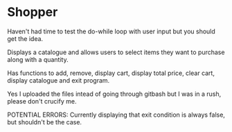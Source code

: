 # Shopper

Haven't had time to test the do-while loop with user input but you should get the idea.

Displays a catalogue and allows users to select items they want to purchase along with a quantity.

Has functions to add, remove, display cart, display total price, clear cart, display catalogue and exit program.

Yes I uploaded the files intead of going through gitbash but I was in a rush, please don't crucify me.


POTENTIAL ERRORS:
Currently displaying that exit condition is always false, but shouldn't be the case.
